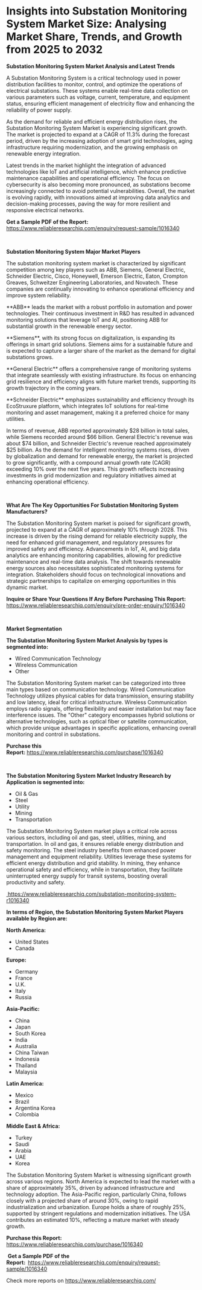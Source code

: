 <p><h1>Insights into Substation Monitoring System Market Size: Analysing Market Share, Trends, and Growth from 2025 to 2032</h1></p><p><strong>Substation Monitoring System Market Analysis and Latest Trends</strong></p>
<p><p>A Substation Monitoring System is a critical technology used in power distribution facilities to monitor, control, and optimize the operations of electrical substations. These systems enable real-time data collection on various parameters such as voltage, current, temperature, and equipment status, ensuring efficient management of electricity flow and enhancing the reliability of power supply. </p><p>As the demand for reliable and efficient energy distribution rises, the Substation Monitoring System Market is experiencing significant growth. The market is projected to expand at a CAGR of 11.3% during the forecast period, driven by the increasing adoption of smart grid technologies, aging infrastructure requiring modernization, and the growing emphasis on renewable energy integration. </p><p>Latest trends in the market highlight the integration of advanced technologies like IoT and artificial intelligence, which enhance predictive maintenance capabilities and operational efficiency. The focus on cybersecurity is also becoming more pronounced, as substations become increasingly connected to avoid potential vulnerabilities. Overall, the market is evolving rapidly, with innovations aimed at improving data analytics and decision-making processes, paving the way for more resilient and responsive electrical networks.</p></p>
<p><strong>Get a Sample PDF of the Report:&nbsp;</strong> <a href="https://www.reliableresearchiq.com/enquiry/request-sample/1016340?utm_campaign=1834&utm_medium=2&utm_source=Github&utm_content=ia&utm_term=16022025&utm_id=substation-monitoring-system">https://www.reliableresearchiq.com/enquiry/request-sample/1016340</a></p>
<p>&nbsp;</p>
<p><strong>Substation Monitoring System Major Market Players</strong></p>
<p><p>The substation monitoring system market is characterized by significant competition among key players such as ABB, Siemens, General Electric, Schneider Electric, Cisco, Honeywell, Emerson Electric, Eaton, Crompton Greaves, Schweitzer Engineering Laboratories, and Novatech. These companies are continually innovating to enhance operational efficiency and improve system reliability.</p><p>**ABB** leads the market with a robust portfolio in automation and power technologies. Their continuous investment in R&D has resulted in advanced monitoring solutions that leverage IoT and AI, positioning ABB for substantial growth in the renewable energy sector.</p><p>**Siemens**, with its strong focus on digitalization, is expanding its offerings in smart grid solutions. Siemens aims for a sustainable future and is expected to capture a larger share of the market as the demand for digital substations grows.</p><p>**General Electric** offers a comprehensive range of monitoring systems that integrate seamlessly with existing infrastructure. Its focus on enhancing grid resilience and efficiency aligns with future market trends, supporting its growth trajectory in the coming years.</p><p>**Schneider Electric** emphasizes sustainability and efficiency through its EcoStruxure platform, which integrates IoT solutions for real-time monitoring and asset management, making it a preferred choice for many utilities.</p><p>In terms of revenue, ABB reported approximately $28 billion in total sales, while Siemens recorded around $66 billion. General Electric's revenue was about $74 billion, and Schneider Electric's revenue reached approximately $25 billion. As the demand for intelligent monitoring systems rises, driven by globalization and demand for renewable energy, the market is projected to grow significantly, with a compound annual growth rate (CAGR) exceeding 10% over the next five years. This growth reflects increasing investments in grid modernization and regulatory initiatives aimed at enhancing operational efficiency.</p></p>
<p>&nbsp;</p>
<p><strong>What Are The Key Opportunities For Substation Monitoring System Manufacturers?</strong></p>
<p><p>The Substation Monitoring System market is poised for significant growth, projected to expand at a CAGR of approximately 10% through 2028. This increase is driven by the rising demand for reliable electricity supply, the need for enhanced grid management, and regulatory pressures for improved safety and efficiency. Advancements in IoT, AI, and big data analytics are enhancing monitoring capabilities, allowing for predictive maintenance and real-time data analysis. The shift towards renewable energy sources also necessitates sophisticated monitoring systems for integration. Stakeholders should focus on technological innovations and strategic partnerships to capitalize on emerging opportunities in this dynamic market.</p></p>
<p><strong>Inquire or Share Your Questions If Any Before Purchasing This Report:</strong> <a href="https://www.reliableresearchiq.com/enquiry/pre-order-enquiry/1016340?utm_campaign=1834&utm_medium=2&utm_source=Github&utm_content=ia&utm_term=16022025&utm_id=substation-monitoring-system">https://www.reliableresearchiq.com/enquiry/pre-order-enquiry/1016340</a></p>
<p>&nbsp;</p>
<p><strong>Market Segmentation</strong></p>
<p><strong>The Substation Monitoring System Market Analysis by types is segmented into:</strong></p>
<p><ul><li>Wired Communication Technology</li><li>Wireless Communication</li><li>Other</li></ul></p>
<p><p>The Substation Monitoring System market can be categorized into three main types based on communication technology. Wired Communication Technology utilizes physical cables for data transmission, ensuring stability and low latency, ideal for critical infrastructure. Wireless Communication employs radio signals, offering flexibility and easier installation but may face interference issues. The "Other" category encompasses hybrid solutions or alternative technologies, such as optical fiber or satellite communication, which provide unique advantages in specific applications, enhancing overall monitoring and control in substations.</p></p>
<p><strong>Purchase this Report:&nbsp;</strong><a href="https://www.reliableresearchiq.com/purchase/1016340?utm_campaign=1834&utm_medium=2&utm_source=Github&utm_content=ia&utm_term=16022025&utm_id=substation-monitoring-system">https://www.reliableresearchiq.com/purchase/1016340</a></p>
<p>&nbsp;</p>
<p><strong>The Substation Monitoring System Market Industry Research by Application is segmented into:</strong></p>
<p><ul><li>Oil & Gas</li><li>Steel</li><li>Utility</li><li>Mining</li><li>Transportation</li></ul></p>
<p><p>The Substation Monitoring System market plays a critical role across various sectors, including oil and gas, steel, utilities, mining, and transportation. In oil and gas, it ensures reliable energy distribution and safety monitoring. The steel industry benefits from enhanced power management and equipment reliability. Utilities leverage these systems for efficient energy distribution and grid stability. In mining, they enhance operational safety and efficiency, while in transportation, they facilitate uninterrupted energy supply for transit systems, boosting overall productivity and safety.</p></p>
<p><a href="https://www.reliableresearchiq.com/substation-monitoring-system-r1016340?utm_campaign=1834&utm_medium=2&utm_source=Github&utm_content=ia&utm_term=16022025&utm_id=substation-monitoring-system">&nbsp;https://www.reliableresearchiq.com/substation-monitoring-system-r1016340</a></p>
<p><strong>In terms of Region, the Substation Monitoring System Market Players available by Region are:</strong></p>
<p>
    <p> <strong> North America: </strong>
        <ul>
            <li>United States</li>
            <li>Canada</li>
        </ul>
        </p> 
    <p> <strong> Europe: </strong>
        <ul>
            <li>Germany</li>
            <li>France</li>
            <li>U.K.</li>
            <li>Italy</li>
            <li>Russia</li>
        </ul>
        </p> 
    <p> <strong> Asia-Pacific: </strong>
        <ul>
            <li>China</li>
            <li>Japan</li>
            <li>South Korea</li>
            <li>India</li>
            <li>Australia</li>
            <li>China Taiwan</li>
            <li>Indonesia</li>
            <li>Thailand</li>
            <li>Malaysia</li>
        </ul>
        </p> 
    <p> <strong> Latin America: </strong>
        <ul>
            <li>Mexico</li>
            <li>Brazil</li>
            <li>Argentina Korea</li>
            <li>Colombia</li>
        </ul>
        </p> 
    <p> <strong> Middle East & Africa: </strong>
        <ul>
            <li>Turkey</li>
            <li>Saudi</li>
            <li>Arabia</li>
            <li>UAE</li>
            <li>Korea</li>
        </ul>
    </p>
    </p>
<p><p>The Substation Monitoring System Market is witnessing significant growth across various regions. North America is expected to lead the market with a share of approximately 35%, driven by advanced infrastructure and technology adoption. The Asia-Pacific region, particularly China, follows closely with a projected share of around 30%, owing to rapid industrialization and urbanization. Europe holds a share of roughly 25%, supported by stringent regulations and modernization initiatives. The USA contributes an estimated 10%, reflecting a mature market with steady growth.</p></p>
<p><strong>Purchase this Report: </strong><a href="https://www.reliableresearchiq.com/purchase/1016340?utm_campaign=1834&utm_medium=2&utm_source=Github&utm_content=ia&utm_term=16022025&utm_id=substation-monitoring-system">https://www.reliableresearchiq.com/purchase/1016340</a></p>
<p>&nbsp;<strong>Get a Sample PDF of the Report:&nbsp;&nbsp;</strong><a href="https://www.reliableresearchiq.com/enquiry/request-sample/1016340?utm_campaign=1834&utm_medium=2&utm_source=Github&utm_content=ia&utm_term=16022025&utm_id=substation-monitoring-system">https://www.reliableresearchiq.com/enquiry/request-sample/1016340</a></p>
<p><strong></strong></p>
<p>Check more reports on <a href="https://www.reliableresearchiq.com/?utm_campaign=1834&utm_medium=2&utm_source=Github&utm_content=ia&utm_term=16022025&utm_id=substation-monitoring-system">https://www.reliableresearchiq.com/</a></p>